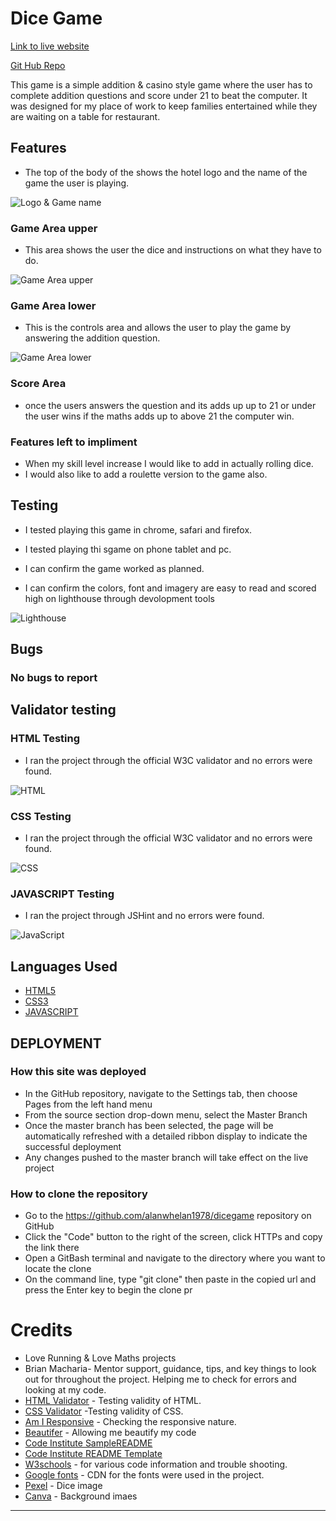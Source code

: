 # Dice Game

[Link to live website](https://alanwhelan1978.github.io/dicegame/)

[Git Hub Repo](https://github.com/alanwhelan1978/dicegame)

This game is a simple addition & casino style game where the user has to complete addition questions and score under 21 to beat the computer. It was designed for my place of work to keep families entertained while they are waiting on a table for restaurant.

## Features

- The top of the body of the shows the hotel logo and the name of the game the user is playing.

![Logo & Game name](/readme-files/logo-game-name.png)

### Game Area upper

- This area shows the user the dice and instructions on what they have to do.

![Game Area upper](/readme-files/game-area-upper.png)


### Game Area lower

- This is the controls area and allows the user to play the game by answering the addition question.

![Game Area lower](/readme-files/controls-area.png)

### Score Area

- once the users answers the question and its adds up up to 21 or under the user wins if the maths adds up to above 21 the computer win.

### Features left to impliment

- When my skill level increase I would like to add in actually rolling dice.
- I would also like to add a roulette version to the game also.

## Testing

- I tested playing this game in chrome, safari and firefox.

- I tested playing thi sgame on phone tablet and pc.

- I can confirm the game worked as planned.

- I can confirm the colors, font and imagery are easy to read and scored high on lighthouse through devolopment tools

![Lighthouse](/readme-files/lighthouse.png)

## Bugs

### No bugs to report

## Validator testing

### HTML Testing


- I ran the project through the official W3C validator and no errors were found.

![HTML](readme-files/html.png)

### CSS Testing

- I ran the project through the official W3C validator and no errors were found.

![CSS](readme-files/css.png)

### JAVASCRIPT Testing

- I ran the project through JSHint and no errors were found.

![JavaScript](readme-files/js-hint.png)

## Languages Used

-   [HTML5](https://en.wikipedia.org/wiki/HTML5)
-   [CSS3](https://en.wikipedia.org/wiki/Cascading_Style_Sheets)
-   [JAVASCRIPT](https://en.wikipedia.org/wiki/JavaScript)

## DEPLOYMENT

### How this site was deployed

- In the GitHub repository, navigate to the Settings tab, then choose Pages from the left hand menu 
- From the source section drop-down menu, select the Master Branch
- Once the master branch has been selected, the page will be automatically refreshed with a detailed ribbon display to indicate the successful deployment
- Any changes pushed to the master branch will take effect on the live project

### How to clone the repository

- Go to the https://github.com/alanwhelan1978/dicegame repository on GitHub 
- Click the "Code" button to the right of the screen, click HTTPs and copy the link there
- Open a GitBash terminal and navigate to the directory where you want to locate the clone
- On the command line, type "git clone" then paste in the copied url and press the Enter key to begin the clone pr


# Credits

- Love Running & Love Maths projects
- Brian Macharia- Mentor support, guidance, tips, and key things to look out for throughout the project. Helping me to check for errors and looking at my code. 
- [HTML Validator](https://validator.w3.org/) - Testing validity of HTML.
- [CSS Validator](https://validator.w3.org/) -Testing validity of CSS.
- [Am I Responsive](http://ami.responsivedesign.is/#) - Checking the responsive nature.
- [Beautifer](https://beautifier.io/) - Allowing me beautify my code
- [Code Institute SampleREADME](https://github.com/Code-Institute-Solutions/SampleREADME)
- [Code Institute README Template](https://github.com/Code-Institute-Solutions/readme-template)
- [W3schools](https://www.w3schools.com/) - for various code information and trouble shooting.
- [Google fonts](https://fonts.google.com/) - CDN for the fonts were used in the project.
- [Pexel](https://pexels.com/) - Dice image
- [Canva](https://canva.com/) - Background imaes

***